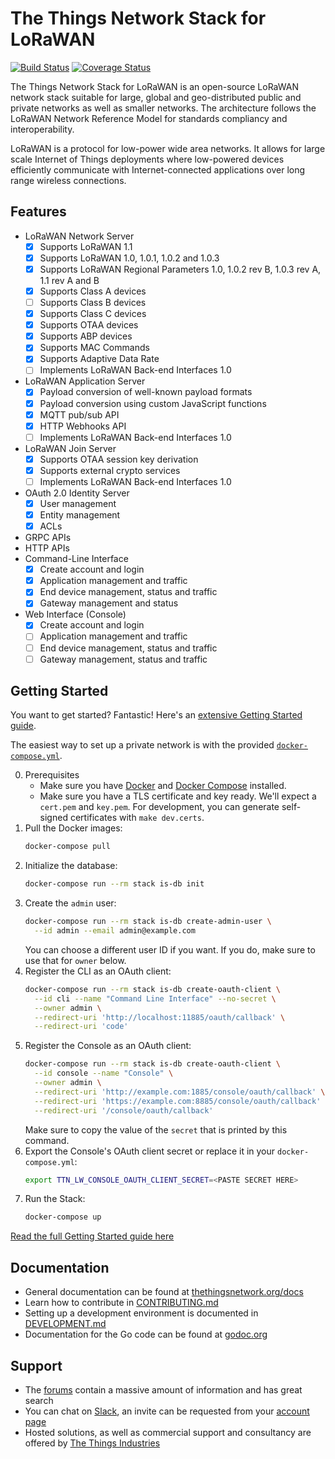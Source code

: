 # The Things Network Stack for LoRaWAN

[![Build Status](https://travis-ci.com/TheThingsNetwork/lorawan-stack.svg?branch=master)](https://travis-ci.com/TheThingsNetwork/lorawan-stack) [![Coverage Status](https://coveralls.io/repos/github/TheThingsNetwork/lorawan-stack/badge.svg?branch=master)](https://coveralls.io/github/TheThingsNetwork/lorawan-stack?branch=master)

The Things Network Stack for LoRaWAN is an open-source LoRaWAN network stack suitable for large, global and geo-distributed public and private networks as well as smaller networks. The architecture follows the LoRaWAN Network Reference Model for standards compliancy and interoperability.

LoRaWAN is a protocol for low-power wide area networks. It allows for large scale Internet of Things deployments where low-powered devices efficiently communicate with Internet-connected applications over long range wireless connections.

## Features

- LoRaWAN Network Server
  - [x] Supports LoRaWAN 1.1
  - [x] Supports LoRaWAN 1.0, 1.0.1, 1.0.2 and 1.0.3
  - [x] Supports LoRaWAN Regional Parameters 1.0, 1.0.2 rev B, 1.0.3 rev A, 1.1 rev A and B
  - [x] Supports Class A devices
  - [ ] Supports Class B devices
  - [x] Supports Class C devices
  - [x] Supports OTAA devices
  - [x] Supports ABP devices
  - [x] Supports MAC Commands
  - [x] Supports Adaptive Data Rate
  - [ ] Implements LoRaWAN Back-end Interfaces 1.0
- LoRaWAN Application Server
  - [x] Payload conversion of well-known payload formats
  - [x] Payload conversion using custom JavaScript functions
  - [x] MQTT pub/sub API
  - [x] HTTP Webhooks API
  - [ ] Implements LoRaWAN Back-end Interfaces 1.0
- LoRaWAN Join Server
  - [x] Supports OTAA session key derivation
  - [x] Supports external crypto services
  - [ ] Implements LoRaWAN Back-end Interfaces 1.0
- OAuth 2.0 Identity Server
  - [x] User management
  - [x] Entity management
  - [x] ACLs
- GRPC APIs
- HTTP APIs
- Command-Line Interface
  - [x] Create account and login
  - [x] Application management and traffic
  - [x] End device management, status and traffic
  - [x] Gateway management and status
- Web Interface (Console)
  - [x] Create account and login
  - [ ] Application management and traffic
  - [ ] End device management, status and traffic
  - [ ] Gateway management, status and traffic

## Getting Started

You want to get started? Fantastic! Here's an [extensive Getting Started guide](./doc/gettingstarted.md).

The easiest way to set up a private network is with the provided [`docker-compose.yml`](docker-compose.yml).

0. Prerequisites
    - Make sure you have [Docker](https://docs.docker.com/install/#supported-platforms) and [Docker Compose](https://docs.docker.com/compose/install/) installed.
    - Make sure you have a TLS certificate and key ready. We'll expect a `cert.pem` and `key.pem`. For development, you can generate self-signed certificates with `make dev.certs`.
1. Pull the Docker images:
    ```sh
    docker-compose pull
    ```
2. Initialize the database:
    ```sh
    docker-compose run --rm stack is-db init
    ```
3. Create the `admin` user:
    ```sh
    docker-compose run --rm stack is-db create-admin-user \
      --id admin --email admin@example.com
    ```
    You can choose a different user ID if you want. If you do, make sure to use
    that for `owner` below.
4. Register the CLI as an OAuth client:
    ```sh
    docker-compose run --rm stack is-db create-oauth-client \
      --id cli --name "Command Line Interface" --no-secret \
      --owner admin \
      --redirect-uri 'http://localhost:11885/oauth/callback' \
      --redirect-uri 'code'
    ```
5. Register the Console as an OAuth client:
    ```sh
    docker-compose run --rm stack is-db create-oauth-client \
      --id console --name "Console" \
      --owner admin \
      --redirect-uri 'http://example.com:1885/console/oauth/callback' \
      --redirect-uri 'https://example.com:8885/console/oauth/callback' \
      --redirect-uri '/console/oauth/callback'
    ```
    Make sure to copy the value of the `secret` that is printed by this command.
6. Export the Console's OAuth client secret or replace it in your `docker-compose.yml`:
    ```sh
    export TTN_LW_CONSOLE_OAUTH_CLIENT_SECRET=<PASTE SECRET HERE>
    ```
7. Run the Stack:
    ```sh
    docker-compose up
    ```

[Read the full Getting Started guide here](./doc/gettingstarted.md)

## Documentation

- General documentation can be found at [thethingsnetwork.org/docs](https://www.thethingsnetwork.org/docs/)
- Learn how to contribute in [CONTRIBUTING.md](CONTRIBUTING.md)
- Setting up a development environment is documented in [DEVELOPMENT.md](DEVELOPMENT.md)
- Documentation for the Go code can be found at [godoc.org](https://godoc.org/go.thethings.network/lorawan-stack)

## Support

- The [forums](https://www.thethingsnetwork.org/forum) contain a massive amount of information and has great search
- You can chat on [Slack](http://thethingsnetwork.slack.com), an invite can be requested from your [account page](https://account.thethingsnetwork.org)
- Hosted solutions, as well as commercial support and consultancy are offered by [The Things Industries](https://www.thethingsindustries.com)
